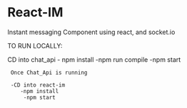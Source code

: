 # React-IM
Instant messaging Component using react, and socket.io


TO RUN LOCALLY:

  CD into chat_api
    - npm install
      -npm run compile
      -npm start
      
     Once Chat_Api is running
     
     -CD into react-im
        -npm install
         -npm start

